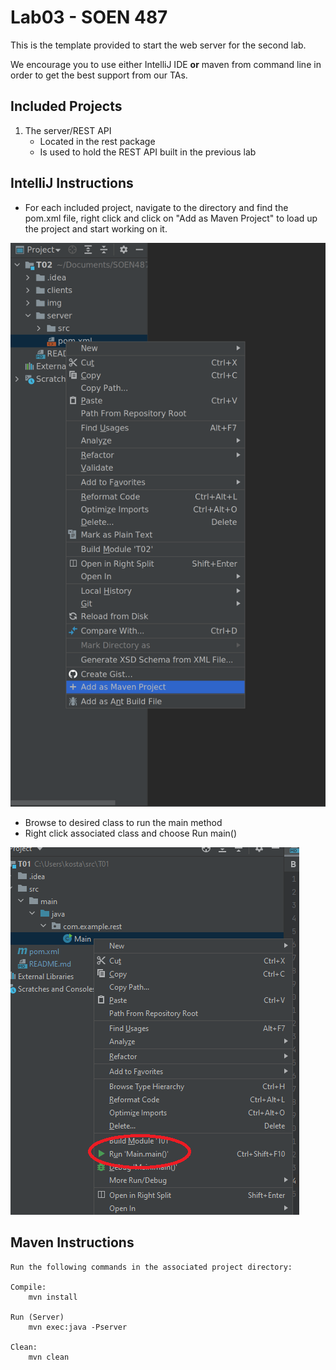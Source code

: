 # Lab03 - SOEN 487

This is the template provided to start the web server for the second lab.

We encourage you to use either IntelliJ IDE **or** maven from command line in order to get the best support from our TAs.

## Included Projects ##

1. The server/REST API
   * Located in the rest package
   * Is used to hold the REST API built in the previous lab

## IntelliJ Instructions ##

* For each included project, navigate to the directory and find the pom.xml file, right
  click and click on "Add as Maven Project" to load up the project and start working on it.

![Screenshot](img/addmaven.png)

* Browse to desired class to run the main method
* Right click associated class and choose Run main()

![Screenshot](img/fig1.png)

## Maven Instructions ##

    Run the following commands in the associated project directory:

    Compile:
        mvn install

    Run (Server)
        mvn exec:java -Pserver

    Clean:
        mvn clean
